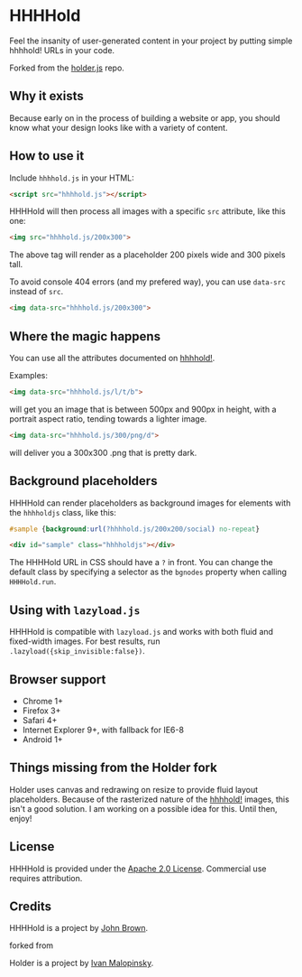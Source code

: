 HHHHold
======

Feel the insanity of user-generated content in your project by putting simple hhhhold! URLs in your code.

Forked from the [holder.js](https://github.com/imsky/holder) repo.

Why it exists
-------------

Because early on in the process of building a website or app, you should know what your design looks like with a variety of content.

How to use it
-------------

Include ``hhhhold.js`` in your HTML:

```html
<script src="hhhhold.js"></script>
```

HHHHold will then process all images with a specific ``src`` attribute, like this one:

```html
<img src="hhhhold.js/200x300">
```

The above tag will render as a placeholder 200 pixels wide and 300 pixels tall.

To avoid console 404 errors (and my prefered way), you can use ``data-src`` instead of ``src``.

```html
<img data-src="hhhhold.js/200x300">
```

Where the magic happens
------------------

You can use all the attributes documented on [hhhhold!](http://hhhhold.com).

Examples:

```html
<img data-src="hhhhold.js/l/t/b">
```

will get you an image that is between 500px and 900px in height, with a portrait aspect ratio, tending towards a lighter image.

```html
<img data-src="hhhhold.js/300/png/d">
```

will deliver you a 300x300 .png that is pretty dark.

Background placeholders
-----------------------

HHHHold can render placeholders as background images for elements with the `hhhholdjs` class, like this:

```css
#sample {background:url(?hhhhold.js/200x200/social) no-repeat}
```

```html
<div id="sample" class="hhhholdjs"></div>
```

The HHHHold URL in CSS should have a `?` in front. You can change the default class by specifying a selector as the `bgnodes` property when calling `HHHHold.run`.


Using with ``lazyload.js``
--------------------------

HHHHold is compatible with ``lazyload.js`` and works with both fluid and fixed-width images. For best results, run `.lazyload({skip_invisible:false})`.

Browser support
---------------

* Chrome 1+
* Firefox 3+
* Safari 4+
* Internet Explorer 9+, with fallback for IE6-8
* Android 1+

Things missing from the Holder fork
-----------------------------------

Holder uses canvas and redrawing on resize to provide fluid layout placeholders. Because of the rasterized nature of the [hhhhold!](http://hhhhold.com) images, this isn't a good solution. I am working on a possible idea for this. Until then, enjoy!

License
-------

HHHHold is provided under the [Apache 2.0 License](http://www.apache.org/licenses/LICENSE-2.0). Commercial use requires attribution.

Credits
-------

HHHHold is a project by [John Brown](http://thisisjohnbrown.com).

forked from

Holder is a project by [Ivan Malopinsky](http://imsky.co).
